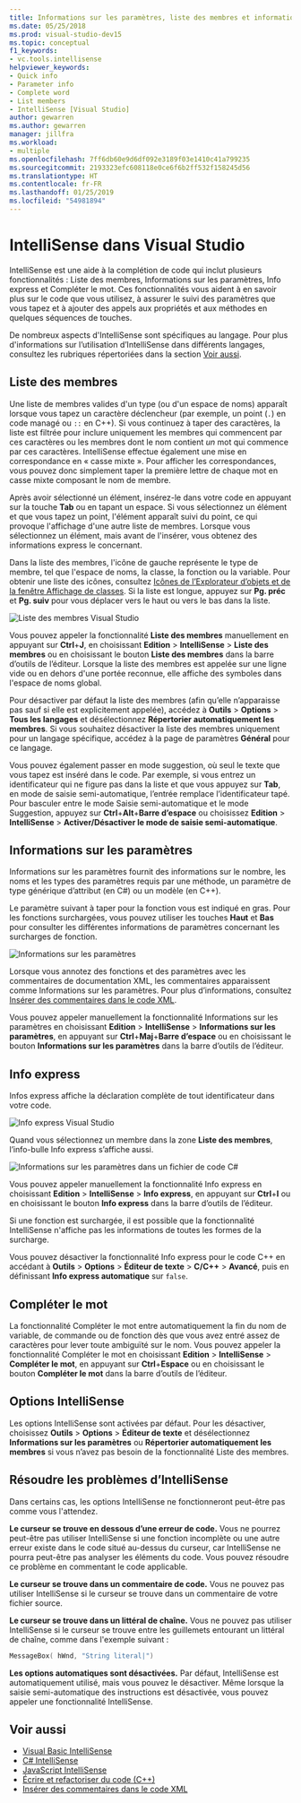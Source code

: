 ```yaml
---
title: Informations sur les paramètres, liste des membres et informations express
ms.date: 05/25/2018
ms.prod: visual-studio-dev15
ms.topic: conceptual
f1_keywords:
- vc.tools.intellisense
helpviewer_keywords:
- Quick info
- Parameter info
- Complete word
- List members
- IntelliSense [Visual Studio]
author: gewarren
ms.author: gewarren
manager: jillfra
ms.workload:
- multiple
ms.openlocfilehash: 7ff6db60e9d6df092e3189f03e1410c41a799235
ms.sourcegitcommit: 2193323efc608118e0ce6f6b2ff532f158245d56
ms.translationtype: HT
ms.contentlocale: fr-FR
ms.lasthandoff: 01/25/2019
ms.locfileid: "54981894"
---
```

# <a name="intellisense-in-visual-studio"></a>IntelliSense dans Visual Studio

IntelliSense est une aide à la complétion de code qui inclut plusieurs fonctionnalités : Liste des membres, Informations sur les paramètres, Info express et Compléter le mot. Ces fonctionnalités vous aident à en savoir plus sur le code que vous utilisez, à assurer le suivi des paramètres que vous tapez et à ajouter des appels aux propriétés et aux méthodes en quelques séquences de touches.

De nombreux aspects d'IntelliSense sont spécifiques au langage. Pour plus d'informations sur l’utilisation d’IntelliSense dans différents langages, consultez les rubriques répertoriées dans la section [Voir aussi](#see-also).

## <a name="list-members"></a>Liste des membres

Une liste de membres valides d'un type (ou d'un espace de noms) apparaît lorsque vous tapez un caractère déclencheur (par exemple, un point (`.`) en code managé ou `::` en C++). Si vous continuez à taper des caractères, la liste est filtrée pour inclure uniquement les membres qui commencent par ces caractères ou les membres dont le nom contient *un* mot qui commence par ces caractères. IntelliSense effectue également une mise en correspondance en « casse mixte ». Pour afficher les correspondances, vous pouvez donc simplement taper la première lettre de chaque mot en casse mixte composant le nom de membre.

Après avoir sélectionné un élément, insérez-le dans votre code en appuyant sur la touche **Tab** ou en tapant un espace. Si vous sélectionnez un élément et que vous tapez un point, l'élément apparaît suivi du point, ce qui provoque l'affichage d'une autre liste de membres. Lorsque vous sélectionnez un élément, mais avant de l'insérer, vous obtenez des informations express le concernant.

Dans la liste des membres, l'icône de gauche représente le type de membre, tel que l'espace de noms, la classe, la fonction ou la variable. Pour obtenir une liste des icônes, consultez [Icônes de l’Explorateur d’objets et de la fenêtre Affichage de classes](../ide/class-view-and-object-browser-icons.md). Si la liste est longue, appuyez sur **Pg. préc** et **Pg. suiv** pour vous déplacer vers le haut ou vers le bas dans la liste.

![Liste des membres Visual Studio](../ide/media/vs2015_intellisense.png)

Vous pouvez appeler la fonctionnalité **Liste des membres** manuellement en appuyant sur **Ctrl**+**J**, en choisissant **Edition** > **IntelliSense** > **Liste des membres** ou en choisissant le bouton **Liste des membres** dans la barre d’outils de l’éditeur. Lorsque la liste des membres est appelée sur une ligne vide ou en dehors d'une portée reconnue, elle affiche des symboles dans l'espace de noms global.

Pour désactiver par défaut la liste des membres (afin qu’elle n’apparaisse pas sauf si elle est explicitement appelée), accédez à **Outils** > **Options** > **Tous les langages** et désélectionnez **Répertorier automatiquement les membres**. Si vous souhaitez désactiver la liste des membres uniquement pour un langage spécifique, accédez à la page de paramètres **Général** pour ce langage.

Vous pouvez également passer en mode suggestion, où seul le texte que vous tapez est inséré dans le code. Par exemple, si vous entrez un identificateur qui ne figure pas dans la liste et que vous appuyez sur **Tab**, en mode de saisie semi-automatique, l’entrée remplace l’identificateur tapé. Pour basculer entre le mode Saisie semi-automatique et le mode Suggestion, appuyez sur **Ctrl**+**Alt**+**Barre d’espace** ou choisissez **Edition** > **IntelliSense** > **Activer/Désactiver le mode de saisie semi-automatique**.

## <a name="parameter-info"></a>Informations sur les paramètres

Informations sur les paramètres fournit des informations sur le nombre, les noms et les types des paramètres requis par une méthode, un paramètre de type générique d’attribut (en C#) ou un modèle (en C++).

Le paramètre suivant à taper pour la fonction vous est indiqué en gras. Pour les fonctions surchargées, vous pouvez utiliser les touches **Haut** et **Bas** pour consulter les différentes informations de paramètres concernant les surcharges de fonction.

![Informations sur les paramètres](../ide/media/vs2015_param_info.png)

Lorsque vous annotez des fonctions et des paramètres avec les commentaires de documentation XML, les commentaires apparaissent comme Informations sur les paramètres. Pour plus d’informations, consultez [Insérer des commentaires dans le code XML](reference/generate-xml-documentation-comments.md).

Vous pouvez appeler manuellement la fonctionnalité Informations sur les paramètres en choisissant **Edition** > **IntelliSense** > **Informations sur les paramètres**, en appuyant sur **Ctrl**+**Maj**+**Barre d’espace** ou en choisissant le bouton **Informations sur les paramètres** dans la barre d’outils de l’éditeur.

## <a name="quick-info"></a>Info express

Infos express affiche la déclaration complète de tout identificateur dans votre code.

![Info express Visual Studio](../ide/media/vs2015_quick_info.png)

Quand vous sélectionnez un membre dans la zone **Liste des membres**, l’info-bulle Info express s’affiche aussi.

![Informations sur les paramètres dans un fichier de code C&#35;](../ide/media/vs2015_paraminfo.png)

Vous pouvez appeler manuellement la fonctionnalité Info express en choisissant **Edition** > **IntelliSense** > **Info express**, en appuyant sur **Ctrl**+**I** ou en choisissant le bouton **Info express** dans la barre d’outils de l’éditeur.

Si une fonction est surchargée, il est possible que la fonctionnalité IntelliSense n'affiche pas les informations de toutes les formes de la surcharge.

Vous pouvez désactiver la fonctionnalité Info express pour le code C++ en accédant à **Outils** > **Options** > **Éditeur de texte** > **C/C++** > **Avancé**, puis en définissant **Info express automatique** sur `false`.

## <a name="complete-word"></a>Compléter le mot

La fonctionnalité Compléter le mot entre automatiquement la fin du nom de variable, de commande ou de fonction dès que vous avez entré assez de caractères pour lever toute ambiguïté sur le nom. Vous pouvez appeler la fonctionnalité Compléter le mot en choisissant **Edition** > **IntelliSense** > **Compléter le mot**, en appuyant sur **Ctrl**+**Espace** ou en choisissant le bouton **Compléter le mot** dans la barre d’outils de l’éditeur.

## <a name="intellisense-options"></a>Options IntelliSense

Les options IntelliSense sont activées par défaut. Pour les désactiver, choisissez **Outils** > **Options** > **Éditeur de texte** et désélectionnez **Informations sur les paramètres** ou **Répertorier automatiquement les membres** si vous n’avez pas besoin de la fonctionnalité Liste des membres.

## <a name="troubleshoot-intellisense"></a>Résoudre les problèmes d’IntelliSense

Dans certains cas, les options IntelliSense ne fonctionneront peut-être pas comme vous l'attendez.

**Le curseur se trouve en dessous d’une erreur de code.** Vous ne pourrez peut-être pas utiliser IntelliSense si une fonction incomplète ou une autre erreur existe dans le code situé au-dessus du curseur, car IntelliSense ne pourra peut-être pas analyser les éléments du code. Vous pouvez résoudre ce problème en commentant le code applicable.

**Le curseur se trouve dans un commentaire de code.** Vous ne pouvez pas utiliser IntelliSense si le curseur se trouve dans un commentaire de votre fichier source.

**Le curseur se trouve dans un littéral de chaîne.** Vous ne pouvez pas utiliser IntelliSense si le curseur se trouve entre les guillemets entourant un littéral de chaîne, comme dans l'exemple suivant :

```cpp
MessageBox( hWnd, "String literal|")
```

**Les options automatiques sont désactivées.** Par défaut, IntelliSense est automatiquement utilisé, mais vous pouvez le désactiver. Même lorsque la saisie semi-automatique des instructions est désactivée, vous pouvez appeler une fonctionnalité IntelliSense.

## <a name="see-also"></a>Voir aussi

- [Visual Basic IntelliSense](../ide/visual-basic-specific-intellisense.md)
- [C# IntelliSense](../ide/visual-csharp-intellisense.md)
- [JavaScript IntelliSense](../ide/javascript-intellisense.md)
- [Écrire et refactoriser du code (C++)](/cpp/ide/writing-and-refactoring-code-cpp)
- [Insérer des commentaires dans le code XML](reference/generate-xml-documentation-comments.md)